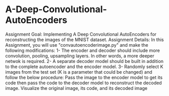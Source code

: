 # A-Deep-Convolutional-AutoEncoders
Assignment Goal:
Implementing A Deep Convolutional AutoEncoders for reconstructing the images of the MNIST dataset.
Assignment Details:
In this Assignment, you will use "convautoencoderimage.py" and make the following modifications:
1- The encoder and decoder should include more convolution, pooling, upsampling layers. In other words, a more deeper netwok is required.
2- A separate decoder model should be built in addition to the complete autoencoder and the encoder model.
3- Randomly select K images from the test set (K is a parameter that could be changed) and follow the below procedure:
Pass the image to the encoder model to get its code then pass the code to the decoder model to reconstruct the decoded image.
Visualize the original image, its code, and its decoded image
